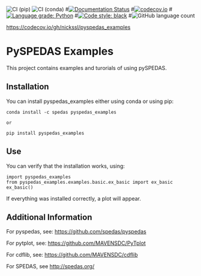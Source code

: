 ![CI (pip)](https://github.com/nickssl/pyspedas_examples/workflows/CI%20(pip)/badge.svg)
![CI (conda)](https://github.com/nickssl/pyspedas_examples/workflows/CI%20(conda)/badge.svg)
#[![Documentation Status](https://readthedocs.org/projects/jupytext/badge/?version=latest)](https://jupytext.readthedocs.io/en/latest/?badge=latest)
#[![codecov.io](https://codecov.io/github/mwouts/jupytext/coverage.svg?branch=master)](https://codecov.io/github/mwouts/jupytext?branch=master)
#[![Language grade: Python](https://img.shields.io/lgtm/grade/python/g/mwouts/jupytext.svg)](https://lgtm.com/projects/g/mwouts/jupytext/context:python)
#[![Code style: black](https://img.shields.io/badge/code%20style-black-000000.svg)](https://github.com/psf/black)
#![GitHub language count](https://img.shields.io/github/languages/count/mwouts/jupytext)

https://codecov.io/gh/nickssl/pyspedas_examples

# PySPEDAS Examples

This project contains examples and turorials of using pySPEDAS.


## Installation

You can install pyspedas_examples either using conda or using pip:

```
conda install -c spedas pyspedas_examples

or

pip install pyspedas_examples
```


## Use

You can verify that the installation works, using:

```
import pyspedas_examples
from pyspedas_examples.examples.basic.ex_basic import ex_basic
ex_basic()
```

If everything was installed correctly, a plot will appear.


## Additional Information

For pyspedas, see: https://github.com/spedas/pyspedas

For pytplot, see: https://github.com/MAVENSDC/PyTplot

For cdflib, see: https://github.com/MAVENSDC/cdflib

For SPEDAS, see http://spedas.org/
